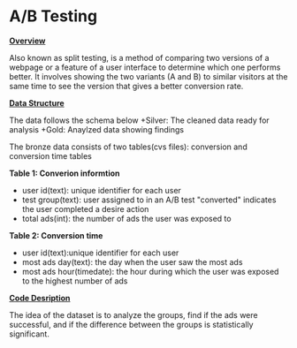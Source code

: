 # A/B Testing

<ins>**Overview**</ins>

Also known as split testing, is a method of comparing two versions of a webpage or a feature of a user interface
to determine which one performs better. It involves showing the two variants (A and B) to similar visitors at
the same time to see the version that gives a better conversion rate.

<ins>**Data Structure**</ins>

The data follows the schema below
+Silver: The cleaned data ready for analysis
+Gold: Anaylzed data showing findings

The bronze data consists of two tables(cvs files): conversion and conversion time tables

**Table 1: Converion informtion**

- user id(text): unique identifier for each user
- test group(text): user assigned to in an A/B test "converted" indicates the user completed a desire action
- total ads(int): the number of ads the user was exposed to

**Table 2: Conversion time**

- user id(text):unique identifier for each user
- most ads day(text): the day when the user saw the most ads
- most ads hour(timedate): the hour during which the user was exposed to the highest number of ads

<ins>**Code Desription**</ins>

The idea of the dataset is to analyze the groups, find if the ads
were successful, and if the difference between the groups is statistically significant.
